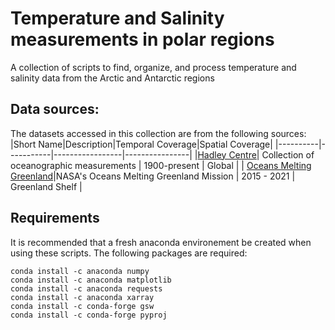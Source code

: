 # Temperature and Salinity measurements in polar regions
A collection of scripts to find, organize, and process temperature and salinity data from the Arctic and Antarctic regions

## Data sources:
The datasets accessed in this collection are from the following sources:
|Short Name|Description|Temporal Coverage|Spatial Coverage|
|----------|-----------|-----------------|----------------|
|[Hadley Centre](https://www.metoffice.gov.uk/hadobs/en4/)| Collection of oceanographic measurements | 1900-present | Global |
| [Oceans Melting Greenland](https://omg.jpl.nasa.gov/portal/)|NASA's Oceans Melting Greenland Mission | 2015 - 2021 | Greenland Shelf |

## Requirements
It is recommended that a fresh anaconda environement be created when using these scripts. The following packages are required:
```
conda install -c anaconda numpy
conda install -c anaconda matplotlib
conda install -c anaconda requests
conda install -c anaconda xarray
conda install -c conda-forge gsw
conda install -c conda-forge pyproj
```

